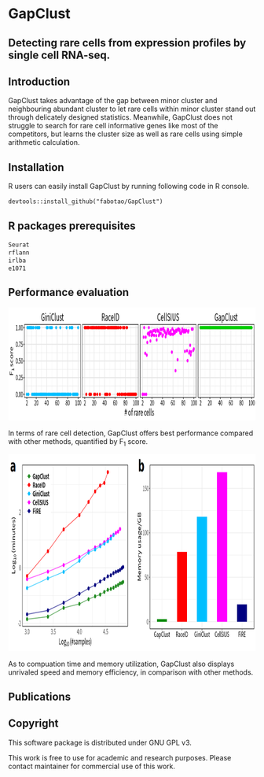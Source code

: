 # GapClust
## Detecting rare cells from expression profiles by single cell RNA-seq.

## Introduction
GapClust takes advantage of the gap between minor cluster and neighbouring abundant cluster to let rare cells within minor cluster stand out through delicately designed statistics. Meanwhile, GapClust does not
struggle to search for rare cell informative genes like most of the competitors, but learns the cluster size as well as rare cells using simple arithmetic calculation.

## Installation
R users  can easily install GapClust by running following code in R console.
```
devtools::install_github("fabotao/GapClust")
```
## R packages prerequisites
```
Seurat
rflann
irlba
e1071
```
## Performance evaluation
  <img src="image/performance.png" width="1000" height="230" />
  
  In terms of rare cell detection, GapClust offers best performance compared with other methods, quantified by F<sub>1</sub> score.
  
  <img src="image/time_memory.png" width="1000" height="400" />

As to compuation time and memory utilization, GapClust also displays unrivaled speed and memory efficiency, in comparison with other methods.

## Publications

## Copyright
This software package is distributed under GNU GPL v3.

This work is free to use for academic and research purposes. Please contact maintainer for commercial use of this work.
